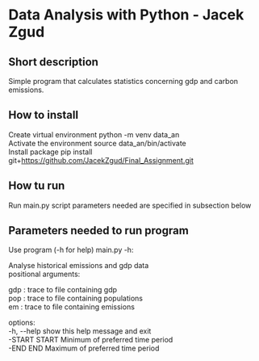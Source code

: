 # Data Analysis with Python - Jacek Zgud 
## Short description
Simple program that calculates statistics concerning gdp and carbon emissions.


## How to install
Create virtual environment python -m venv data_an
\
Activate the environment source data_an/bin/activate
\
Install package pip install git+https://github.com/JacekZgud/Final_Assignment.git

## How tu run

Run main.py script parameters needed are specified in subsection below

## Parameters needed to run program
Use program (-h for help) main.py -h:

Analyse historical emissions and gdp data
\
positional arguments:

gdp         : trace to file containing gdp
\
pop         : trace to file containing populations
\
em          : trace to file containing emissions

options:
 \
-h, --help  show this help message and exit
\
-START START    Minimum of preferred time period
\
-END END    Maximum of preferred time period



